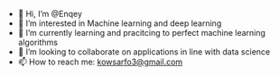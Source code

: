 - 👋 Hi, I’m @Enqey
- 👀 I’m interested in Machine learning and deep learning
- 🌱 I’m currently learning and pracitcing to perfect machine learning algorithms
- 💞️ I’m looking to collaborate on applications in line with data science 
- 📫 How to reach me: kowsarfo3@gmail.com 

